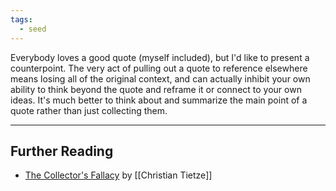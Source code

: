 ```yaml
---
tags:
  - seed
---
```

Everybody loves a good quote (myself included), but I'd like to present a counterpoint. The very act of pulling out a quote to reference elsewhere means losing all of the original context, and can actually inhibit your own ability to think beyond the quote and reframe it or connect to your own ideas. It's much better to think about and summarize the main point of a quote rather than just collecting them.

---
## Further Reading

- [The Collector's Fallacy](https://zettelkasten.de/posts/collectors-fallacy/) by [[Christian Tietze]]